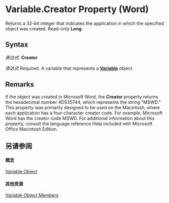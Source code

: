 
# Variable.Creator Property (Word)

Returns a 32-bit integer that indicates the application in which the specified object was created. Read-only  **Long**.


## Syntax

 _表达式_. **Creator**

 _表达式_ Required. A variable that represents a **[Variable](e6a75f54-6f91-75b4-7ca0-9be302e8dbe0.md)** object.


## Remarks

If the object was created in Microsoft Word, the  **Creator** property returns the hexadecimal number 4D535744, which represents the string "MSWD." This property was primarily designed to be used on the Macintosh, where each application has a four-character creator code. For example, Microsoft Word has the creator code MSWD. For additional information about this property, consult the language reference Help included with Microsoft Office Macintosh Edition.


## 另请参阅


#### 概念


[Variable Object](e6a75f54-6f91-75b4-7ca0-9be302e8dbe0.md)
#### 其他资源


[Variable Object Members](http://msdn.microsoft.com/library/f198dc22-fef8-aa24-45e6-26e9b71f4c6d%28Office.15%29.aspx)
